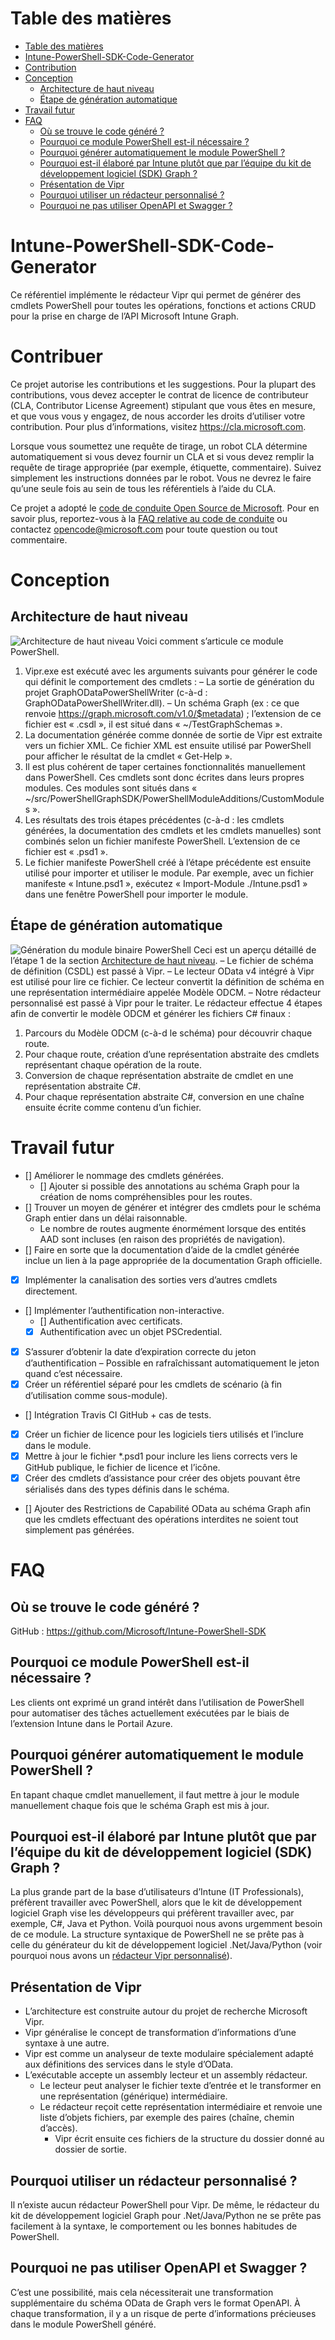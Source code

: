 # Table des matières
- [Table des matières](#table-of-contents)
- [Intune-PowerShell-SDK-Code-Generator](#intune-powershell-sdk-code-generator)
- [Contribution](#contributing)
- [Conception](#design)
    - [Architecture de haut niveau](#high-level-architecture)
    - [Étape de génération automatique](#the-auto-generation-step)
- [Travail futur](#future-work)
- [FAQ](#faq)
    - [Où se trouve le code généré ?](#where-is-the-generated-code)
    - [Pourquoi ce module PowerShell est-il nécessaire ?](#why-do-we-need-this-powershell-module)
    - [Pourquoi générer automatiquement le module PowerShell ?](#why-do-we-want-to-auto-generate-the-powershell-module)
    - [Pourquoi est-il élaboré par Intune plutôt que par l’équipe du kit de développement logiciel (SDK) Graph ?](#why-is-intune-building-it-and-why-isnt-the-graph-sdk-team-building-it)
    - [Présentation de Vipr](#what-is-vipr)
    - [Pourquoi utiliser un rédacteur personnalisé ?](#why-a-custom-writer)
    - [Pourquoi ne pas utiliser OpenAPI et Swagger ?](#why-not-use-openapi-and-swagger)

# Intune-PowerShell-SDK-Code-Generator
Ce référentiel implémente le rédacteur Vipr qui permet de générer des cmdlets PowerShell pour toutes les opérations, fonctions et actions CRUD pour la prise en charge de l’API Microsoft Intune Graph.

# Contribuer
Ce projet autorise les contributions et les suggestions.
Pour la plupart des contributions, vous devez accepter le contrat de licence de contributeur (CLA, Contributor License Agreement) stipulant que vous êtes en mesure, et que vous vous y engagez, de nous accorder les droits d’utiliser votre contribution.
Pour plus d’informations, visitez https://cla.microsoft.com.

Lorsque vous soumettez une requête de tirage, un robot CLA détermine automatiquement si vous devez fournir un CLA et si vous devez remplir la requête de tirage appropriée (par exemple, étiquette, commentaire).
Suivez simplement les instructions données par le robot.
Vous ne devrez le faire qu’une seule fois au sein de tous les référentiels à l’aide du CLA.

Ce projet a adopté le [code de conduite Open Source de Microsoft](https://opensource.microsoft.com/codeofconduct/).
Pour en savoir plus, reportez-vous à la [FAQ relative au code de conduite](https://opensource.microsoft.com/codeofconduct/faq/)
ou contactez [opencode@microsoft.com](mailto:opencode@microsoft.com) pour toute question ou tout commentaire.

# Conception
## Architecture de haut niveau
![Architecture de haut niveau](Design.jpg)
Voici comment s’articule ce module PowerShell.
1. Vipr.exe est exécuté avec les arguments suivants pour générer le code qui définit le comportement des cmdlets :
– La sortie de génération du projet GraphODataPowerShellWriter (c-à-d : GraphODataPowerShellWriter.dll).
– Un schéma Graph (ex : ce que renvoie https://graph.microsoft.com/v1.0/$metadata) ; l’extension de ce fichier est « .csdl », il est situé dans « ~/TestGraphSchemas ».
2. La documentation générée comme donnée de sortie de Vipr est extraite vers un fichier XML. Ce fichier XML est ensuite utilisé par PowerShell pour afficher le résultat de la cmdlet « Get-Help ».
3. Il est plus cohérent de taper certaines fonctionnalités manuellement dans PowerShell. Ces cmdlets sont donc écrites dans leurs propres modules. Ces modules sont situés dans « ~/src/PowerShellGraphSDK/PowerShellModuleAdditions/CustomModules ».
4. Les résultats des trois étapes précédentes (c-à-d : les cmdlets générées, la documentation des cmdlets et les cmdlets manuelles) sont combinés selon un fichier manifeste PowerShell. L’extension de ce fichier est « .psd1 ».
5. Le fichier manifeste PowerShell créé à l’étape précédente est ensuite utilisé pour importer et utiliser le module. Par exemple, avec un fichier manifeste « Intune.psd1 », exécutez « Import-Module ./Intune.psd1 » dans une fenêtre PowerShell pour importer le module.

## Étape de génération automatique
![Génération du module binaire PowerShell](Generating_the_PowerShell_Binary_Module.jpg)
Ceci est un aperçu détaillé de l’étape 1 de la section [Architecture de haut niveau](#high-level-architecture).
– Le fichier de schéma de définition (CSDL) est passé à Vipr.
– Le lecteur OData v4 intégré à Vipr est utilisé pour lire ce fichier. Ce lecteur convertit la définition de schéma en une représentation intermédiaire appelée Modèle ODCM.
– Notre rédacteur personnalisé est passé à Vipr pour le traiter. Le rédacteur effectue 4 étapes afin de convertir le modèle ODCM et générer les fichiers C# finaux :
1. Parcours du Modèle ODCM (c-à-d le schéma) pour découvrir chaque route.
2. Pour chaque route, création d’une représentation abstraite des cmdlets représentant chaque opération de la route.
3. Conversion de chaque représentation abstraite de cmdlet en une représentation abstraite C#.
4. Pour chaque représentation abstraite C#, conversion en une chaîne ensuite écrite comme contenu d’un fichier.

# Travail futur
- [] Améliorer le nommage des cmdlets générées.
    - [] Ajouter si possible des annotations au schéma Graph pour la création de noms compréhensibles pour les routes.
- [] Trouver un moyen de générer et intégrer des cmdlets pour le schéma Graph entier dans un délai raisonnable.
    - Le nombre de routes augmente énormément lorsque des entités AAD sont incluses (en raison des propriétés de navigation).
- [] Faire en sorte que la documentation d’aide de la cmdlet générée inclue un lien à la page appropriée de la documentation Graph officielle.
- [x] Implémenter la canalisation des sorties vers d’autres cmdlets directement.
- [] Implémenter l’authentification non-interactive.
    - [] Authentification avec certificats.
    - [x] Authentification avec un objet PSCredential.
- [x] S’assurer d’obtenir la date d’expiration correcte du jeton d’authentification – Possible en rafraîchissant automatiquement le jeton quand c’est nécessaire.
- [x] Créer un référentiel séparé pour les cmdlets de scénario (à fin d’utilisation comme sous-module).
- [] Intégration Travis CI GitHub + cas de tests.
- [x] Créer un fichier de licence pour les logiciels tiers utilisés et l’inclure dans le module.
- [x] Mettre à jour le fichier \*.psd1 pour inclure les liens corrects vers le GitHub publique, le fichier de licence et l’icône.
- [x] Créer des cmdlets d’assistance pour créer des objets pouvant être sérialisés dans des types définis dans le schéma.
- [] Ajouter des Restrictions de Capabilité OData au schéma Graph afin que les cmdlets effectuant des opérations interdites ne soient tout simplement pas générées.

# FAQ
## Où se trouve le code généré ?
GitHub : https://github.com/Microsoft/Intune-PowerShell-SDK

## Pourquoi ce module PowerShell est-il nécessaire ?
Les clients ont exprimé un grand intérêt dans l’utilisation de PowerShell pour automatiser des tâches actuellement exécutées par le biais de l’extension Intune dans le Portail Azure.

## Pourquoi générer automatiquement le module PowerShell ?
En tapant chaque cmdlet manuellement, il faut mettre à jour le module manuellement chaque fois que le schéma Graph est mis à jour.

## Pourquoi est-il élaboré par Intune plutôt que par l’équipe du kit de développement logiciel (SDK) Graph ?
La plus grande part de la base d’utilisateurs d’Intune (IT Professionals), préfèrent travailler avec PowerShell, alors que le kit de développement logiciel Graph vise les développeurs qui préfèrent travailler avec, par exemple, C#, Java et Python. Voilà pourquoi nous avons urgemment besoin de ce module. La structure syntaxique de PowerShell ne se prête pas à celle du générateur du kit de développement logiciel .Net/Java/Python (voir pourquoi nous avons un [rédacteur Vipr personnalisé](#why-a-custom-writer)).

## Présentation de Vipr
- L’architecture est construite autour du projet de recherche Microsoft Vipr.
- Vipr généralise le concept de transformation d’informations d’une syntaxe à une autre.
- Vipr est comme un analyseur de texte modulaire spécialement adapté aux définitions des services dans le style d’OData.
- L’exécutable accepte un assembly lecteur et un assembly rédacteur.
    - Le lecteur peut analyser le fichier texte d’entrée et le transformer en une représentation (générique) intermédiaire.
    - Le rédacteur reçoit cette représentation intermédiaire et renvoie une liste d’objets fichiers, par exemple des paires (chaîne, chemin d’accès).
        - Vipr écrit ensuite ces fichiers de la structure du dossier donné au dossier de sortie.

## Pourquoi utiliser un rédacteur personnalisé ?
Il n’existe aucun rédacteur PowerShell pour Vipr. De même, le rédacteur du kit de développement logiciel Graph pour .Net/Java/Python ne se prête pas facilement à la syntaxe, le comportement ou les bonnes habitudes de PowerShell.

## Pourquoi ne pas utiliser OpenAPI et Swagger ?
C’est une possibilité, mais cela nécessiterait une transformation supplémentaire du schéma OData de Graph vers le format OpenAPI. À chaque transformation, il y a un risque de perte d’informations précieuses dans le module PowerShell généré.
